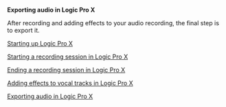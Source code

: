 **Exporting audio in Logic Pro X**


After recording and adding effects to your audio recording, the final step is to export it.

[Starting up Logic Pro X](https://github.com/Mus-2000/Infotc1000/blob/master/Page1.md)

[Starting a recording session in Logic Pro X](https://github.com/Mus-2000/Infotc1000/blob/master/Page2.md)

[Ending a recording session in Logic Pro X](https://github.com/Mus-2000/Infotc1000/blob/master/Page3.md)

[Adding effects to vocal tracks in Logic Pro X](https://github.com/Mus-2000/Infotc1000/blob/master/Page4.md)

[Exporting audio in Logic Pro X](https://github.com/Mus-2000/Infotc1000/blob/master/Page5.md)
